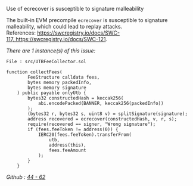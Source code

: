 Use of ecrecover is susceptible to signature malleability

The built-in EVM precompile `ecrecover` is susceptible to signature malleability, which could lead to replay attacks. References: https://swcregistry.io/docs/SWC-117, https://swcregistry.io/docs/SWC-121.

*There are 1 instance(s) of this issue:*

```solidity
File : src/UTBFeeCollector.sol

function collectFees(
        FeeStructure calldata fees,
        bytes memory packedInfo,
        bytes memory signature
    ) public payable onlyUtb {
        bytes32 constructedHash = keccak256(
            abi.encodePacked(BANNER, keccak256(packedInfo))
        );
        (bytes32 r, bytes32 s, uint8 v) = splitSignature(signature);
        address recovered = ecrecover(constructedHash, v, r, s);
        require(recovered == signer, "Wrong signature");
        if (fees.feeToken != address(0)) {
            IERC20(fees.feeToken).transferFrom(
                utb,
                address(this),
                fees.feeAmount
            );
        }
    }
```

*Github : [44 - 62](https://github.com/code-423n4/2024-01-decent/blob/011f62059f3a0b1f3577c8ccd1140f0cf3e7bb29/src/UTBFeeCollector.sol#L44-L62)*